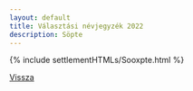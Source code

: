 ```yaml
---
layout: default
title: Választási névjegyzék 2022
description: Söpte
---
```


{% include settlementHTMLs/Sooxpte.html %}

[Vissza](../)
